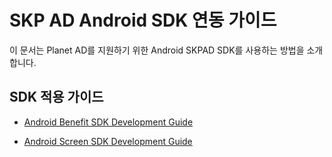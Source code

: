 # SKP AD Android SDK 연동 가이드
이 문서는 Planet AD를 지원하기 위한 Android SKPAD SDK를 사용하는 방법을 소개합니다.


## SDK 적용 가이드

- [Android Benefit SDK Development Guide](./SKPAdBenefitApp)

- [Android Screen SDK Development Guide](./SKPAdScreenApp)
